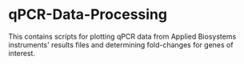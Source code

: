 # qPCR-Data-Processing
This contains scripts for plotting qPCR data from Applied Biosystems instruments' results files and determining fold-changes for genes of interest.
